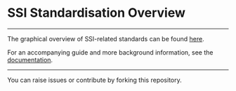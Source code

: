 #  SSI Standardisation Overview
___

The graphical overview of SSI-related standards can be found [here](https://maaikevanleuken.github.io/SSI-Standardisation-Overview/).

For an accompanying guide and more background information, see the [documentation](https://maaikevanleuken.github.io/SSI-Standardisation-Overview/mscvLeuken-overview.html).

___

You can raise issues or contribute by forking this repository.
